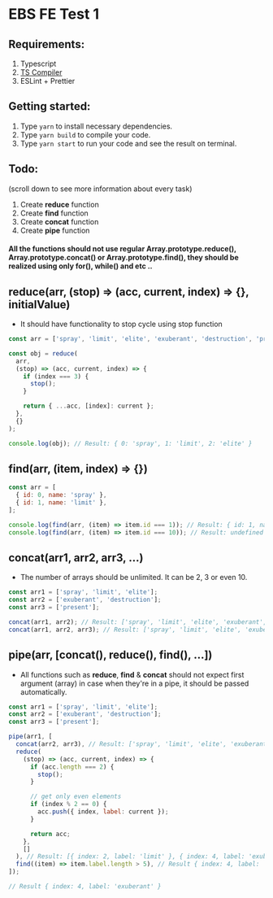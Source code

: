 # EBS FE Test 1

## Requirements:

1. Typescript
2. [TS Compiler](https://www.typescriptlang.org/docs/handbook/compiler-options.html)
3. ESLint + Prettier

## Getting started:

1. Type `yarn` to install necessary dependencies.
2. Type `yarn build` to compile your code.
3. Type `yarn start` to run your code and see the result on terminal.

## Todo:

(scroll down to see more information about every task)

1. Create **reduce** function
2. Create **find** function
3. Create **concat** function
4. Create **pipe** function

#### All the functions should not use regular Array.prototype.reduce(), Array.prototype.concat() or Array.prototype.find(), they should be realized using only for(), while() and etc ..

## reduce(arr, (stop) => (acc, current, index) => {}, initialValue)

- It should have functionality to stop cycle using stop function

```js
const arr = ['spray', 'limit', 'elite', 'exuberant', 'destruction', 'present'];

const obj = reduce(
  arr,
  (stop) => (acc, current, index) => {
    if (index === 3) {
      stop();
    }

    return { ...acc, [index]: current };
  },
  {}
);

console.log(obj); // Result: { 0: 'spray', 1: 'limit', 2: 'elite' }
```

## find(arr, (item, index) => {})

```js
const arr = [
  { id: 0, name: 'spray' },
  { id: 1, name: 'limit' },
];

console.log(find(arr, (item) => item.id === 1)); // Result: { id: 1, name: 'limit' }
console.log(find(arr, (item) => item.id === 10)); // Result: undefined
```

## concat(arr1, arr2, arr3, ...)

- The number of arrays should be unlimited. It can be 2, 3 or even 10.

```js
const arr1 = ['spray', 'limit', 'elite'];
const arr2 = ['exuberant', 'destruction'];
const arr3 = ['present'];

concat(arr1, arr2); // Result: ['spray', 'limit', 'elite', 'exuberant', 'destruction']
concat(arr1, arr2, arr3); // Result: ['spray', 'limit', 'elite', 'exuberant', 'destruction', 'present']
```

## pipe(arr, [concat(), reduce(), find(), ...])

- All functions such as **reduce**, **find** & **concat** should not expect first argument (array) in case when they're in a pipe, it should be passed automatically.

```js
const arr1 = ['spray', 'limit', 'elite'];
const arr2 = ['exuberant', 'destruction'];
const arr3 = ['present'];

pipe(arr1, [
  concat(arr2, arr3), // Result: ['spray', 'limit', 'elite', 'exuberant', 'destruction', 'present']
  reduce(
    (stop) => (acc, current, index) => {
      if (acc.length === 2) {
        stop();
      }

      // get only even elements
      if (index % 2 == 0) {
        acc.push({ index, label: current });
      }

      return acc;
    },
    []
  ), // Result: [{ index: 2, label: 'limit' }, { index: 4, label: 'exuberant' }]
  find((item) => item.label.length > 5), // Result { index: 4, label: 'exuberant' }
]);

// Result { index: 4, label: 'exuberant' }
```
